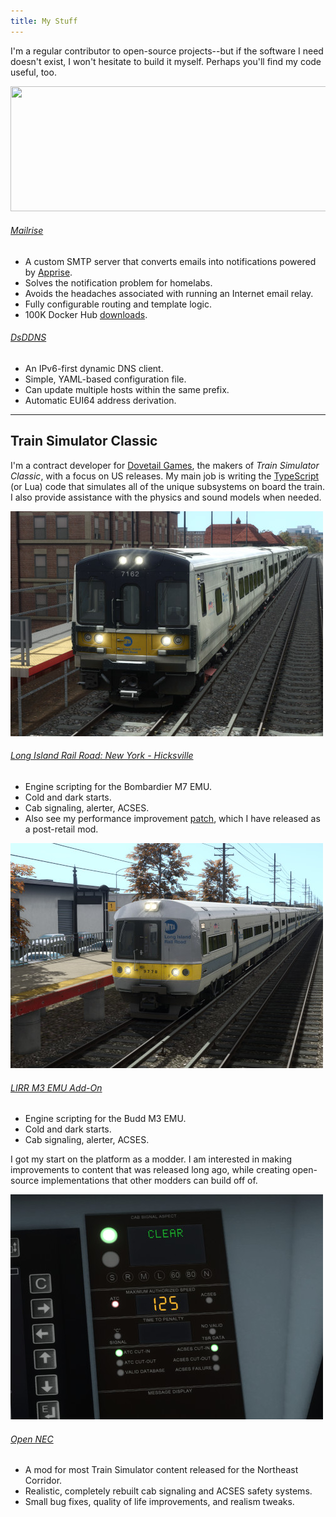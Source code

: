 ```yaml
---
title: My Stuff
---
```


I'm a regular contributor to open-source projects--but if the software I need doesn't exist, I won't hesitate to build it myself. Perhaps you'll find my code useful, too.

<div class="portfolio-grid">

<div class="portfolio-item">
<img src="https://github.com/YoRyan/mailrise/raw/main/src/mailrise/asset/mailrise-logo.png" width="680" height="200">
<div class="portfolio-desc" markdown="1">

###### [Mailrise](https://mailrise.xyz)
- A custom SMTP server that converts emails into notifications powered by [Apprise](https://github.com/caronc/apprise).
- Solves the notification problem for homelabs.
- Avoids the headaches associated with running an Internet email relay.
- Fully configurable routing and template logic.
- 100K Docker Hub [downloads](https://hub.docker.com/r/yoryan/mailrise).

</div>
</div>
<div class="portfolio-item">
<div class="portfolio-desc" markdown="1">

###### [DsDDNS](https://github.com/YoRyan/dsddns)
- An IPv6-first dynamic DNS client.
- Simple, YAML-based configuration file.
- Can update multiple hosts within the same prefix.
- Automatic EUI64 address derivation.

</div>
</div>

</div>

---

## Train Simulator Classic

I'm a contract developer for [Dovetail Games](https://dovetailgames.com/), the makers of *Train Simulator Classic*, with a focus on US releases. My main job is writing the [TypeScript](https://typescripttolua.github.io/) (or Lua) code that simulates all of the unique subsystems on board the train. I also provide assistance with the physics and sound models when needed.

<div class="portfolio-grid">

<div class="portfolio-item">
<img src="/assets/portfolio/tsc-m7.jpg" width="500" height="360">
<div class="portfolio-desc" markdown="1">

###### [Long Island Rail Road: New York - Hicksville](https://store.steampowered.com/app/1922043/Train_Simulator_Long_Island_Rail_Road_New_York__Hicksville_Route_AddOn/)
- Engine scripting for the Bombardier M7 EMU.
- Cold and dark starts.
- Cab signaling, alerter, ACSES.
- Also see my performance improvement [patch](https://www.trainsimcommunity.com/mods/c1-train-sim-classic/c13-patches/i3231-lirr-m7-scripting-performance-patch), which I have released as a post-retail mod.

</div>
</div>
<div class="portfolio-item">
<img src="/assets/portfolio/tsc-m3.jpg" width="500" height="360">
<div class="portfolio-desc" markdown="1">

###### [LIRR M3 EMU Add-On](https://store.steampowered.com/app/2202022/Train_Simulator_LIRR_M3_EMU_AddOn/)
- Engine scripting for the Budd M3 EMU.
- Cold and dark starts.
- Cab signaling, alerter, ACSES.

</div>
</div>

</div>

I got my start on the platform as a modder. I am interested in making improvements to content that was released long ago, while creating open-source implementations that other modders can build off of.

<div class="portfolio-grid">

<div class="portfolio-item">
<img src="/assets/portfolio/tsc-opennec.jpg" width="500" height="360">
<div class="portfolio-desc" markdown="1">

###### [Open NEC](https://opennec.trinancrat.me)
- A mod for most Train Simulator content released for the Northeast Corridor.
- Realistic, completely rebuilt cab signaling and ACSES safety systems.
- Small bug fixes, quality of life improvements, and realism tweaks.

</div>
</div>

</div>
